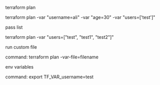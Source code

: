 terraform plan

terraform plan -var "username=ali" -var "age=30" -var "users=['test']"

pass list

terraform plan -var "users=["test", "test1", "test2"]"

run custom file

command: terraform plan -var-file=filename

env variables

command: export TF_VAR_username=test